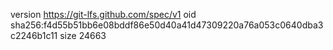 version https://git-lfs.github.com/spec/v1
oid sha256:f4d55b51bb6e08bddf86e50d40a41d47309220a76a053c0640dba3c2246b1c11
size 24663
